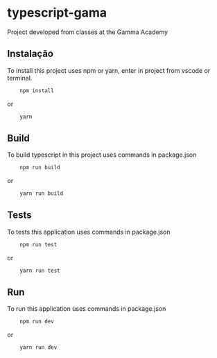 
# typescript-gama
Project developed from classes at the Gamma Academy

## Instalação

To install this project uses npm or yarn, enter in project from vscode or terminal.

```bash
    npm install
```
or
```bash
    yarn
```
## Build
To build typescript in this project uses commands in package.json

```bash
    npm run build
```
or
```bash
    yarn run build
```
## Tests
To tests this application uses commands in package.json

```bash
    npm run test
```
or
```bash
    yarn run test
```
## Run
To run this application uses commands in package.json

```bash
    npm run dev
```
or
```bash
    yarn run dev
```
